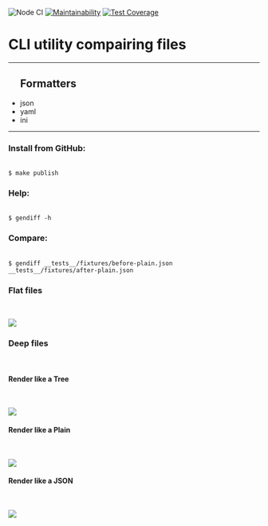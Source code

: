 ![Node CI](https://github.com/SergoZheludkov/frontend-project-lvl2/workflows/Node%20CI/badge.svg)
[![Maintainability](https://api.codeclimate.com/v1/badges/7b205993ff0a19e7dc2c/maintainability)](https://codeclimate.com/github/SergoZheludkov/frontend-project-lvl2/maintainability)
[![Test Coverage](https://api.codeclimate.com/v1/badges/7b205993ff0a19e7dc2c/test_coverage)](https://codeclimate.com/github/SergoZheludkov/frontend-project-lvl2/test_coverage)

<div>
  <h1><b>CLI utility compairing files</b></h1>
  <hr>
</div>
<div>
  <ul>
    <h2>Formatters</h2>
    <li>json</li>
    <li>yaml</li>
    <li>ini</li>
  </ul>
  <hr>
</div>
<div>
  <p><h3>Install from GitHub:</h3> <br><code>$ make publish</code></p>
  <p><h3>Help:</h3> <br><code>$ gendiff -h</code></p>
  <p><h3>Compare:</h3> <br><code>$ gendiff __tests__/fixtures/before-plain.json __tests__/fixtures/after-plain.json </code></p>
</div>
<div>
  <p>
    <h3>Flat files</h3>
    <br>
  </p>
  <a href="https://asciinema.org/a/312997" target="_blank"><img src="https://asciinema.org/a/312997.svg" /></a>
</div>
<div>
  <p>
    <h3>Deep files</h3>
    <br>
  </p>
  <p>
    <h4>Render like a Tree</h4>
    <br>
  </p>
  <a href="https://asciinema.org/a/qDPKFN0vSxFGa2osm0clHnz24" target="_blank"><img src="https://asciinema.org/a/qDPKFN0vSxFGa2osm0clHnz24.svg" /></a>
  <p>
    <h4>Render like a Plain</h4>
    <br>
  </p>
  <a href="https://asciinema.org/a/5QwjUeYYNzmGwvCXttBrPkywL" target="_blank"><img src="https://asciinema.org/a/5QwjUeYYNzmGwvCXttBrPkywL.svg" /></a>
  <p>
    <h4>Render like a JSON</h4>
    <br>
  </p>
  <a href="https://asciinema.org/a/hXme7gvfEEHsM03q55ybrQRki" target="_blank"><img src="https://asciinema.org/a/hXme7gvfEEHsM03q55ybrQRki.svg" /></a>
</div>